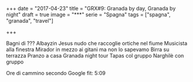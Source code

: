 +++
date = "2017-04-23"
title = "GRX#9: Granada by day, Granada by night"
draft = true
image = "***"
serie = "Spagna"
tags = ["spagna", "granada", "travel"]

+++

Bagni di ???
Albayzin
Jesus nudo che raccoglie ortiche nel fiume
Musicista alla finestra
Mirador in mezzo ai gitani ma non lo sapevamo
Birra su terrazza
Pranzo a casa
Granada night tour
Tapas col gruppo
Narghilè con gruppo



Ore di cammino secondo Google fit: 5:09

